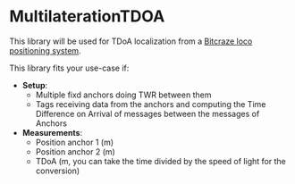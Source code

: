 # MultilaterationTDOA
This library will be used for TDoA localization from a [Bitcraze loco positioning system](https://www.bitcraze.io/loco-pos-system/).

This library fits your use-case if:

* **Setup**:
    * Multiple fixd anchors doing TWR between them
    * Tags receiving data from the anchors and computing the Time Difference on Arrival of messages between the messages of Anchors
* **Measurements**:
    * Position anchor 1 (m)
    * Position anchor 2 (m)
    * TDoA (m, you can take the time divided by the speed of light for the conversion)

